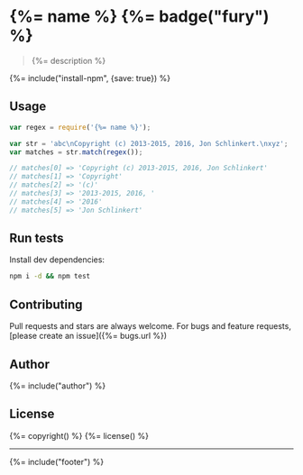 # {%= name %} {%= badge("fury") %}

> {%= description %}

{%= include("install-npm", {save: true}) %}

## Usage

```js
var regex = require('{%= name %}');

var str = 'abc\nCopyright (c) 2013-2015, 2016, Jon Schlinkert.\nxyz';
var matches = str.match(regex());

// matches[0] => 'Copyright (c) 2013-2015, 2016, Jon Schlinkert'
// matches[1] => 'Copyright'
// matches[2] => '(c)'
// matches[3] => '2013-2015, 2016, '
// matches[4] => '2016'
// matches[5] => 'Jon Schlinkert'
```

## Run tests

Install dev dependencies:

```bash
npm i -d && npm test
```

## Contributing
Pull requests and stars are always welcome. For bugs and feature requests, [please create an issue]({%= bugs.url %})

## Author
{%= include("author") %}

## License
{%= copyright() %}
{%= license() %}

***

{%= include("footer") %}